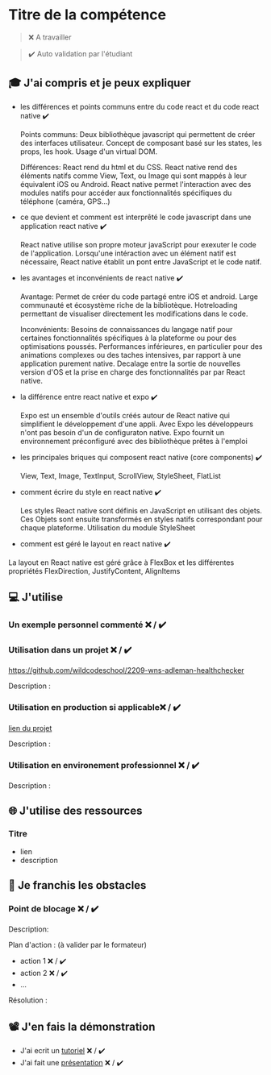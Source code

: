  # Titre de la compétence

> ❌ A travailler

> ✔️ Auto validation par l'étudiant

## 🎓 J'ai compris et je peux expliquer

- les différences et points communs entre du code react et du code react native ✔️

  Points communs:
  Deux bibliothèque javascript qui permettent de créer des interfaces utilisateur.
  Concept de composant basé sur les states, les props, les hook. Usage d'un virtual DOM.

  Différences:
  React rend du html et du CSS.
  React native rend des éléments natifs comme View, Text, ou Image qui sont mappés à leur équivalent iOS ou Android.
  React native permet l'interaction avec des modules natifs pour accéder aux fonctionnalités spécifiques du téléphone (caméra, GPS...)
  
- ce que devient et comment est interprêté le code javascript dans une application react native ✔️

  React native utilise son propre moteur javaScript pour exexuter le code de l'application. Lorsqu'une intéraction avec un élément natif est nécessaire, React native établit un pont entre JavaScript et 
  le code natif.
  
- les avantages et inconvénients de react native ✔️

  Avantage: 
  Permet de créer du code partagé entre iOS et android.
  Large communauté et écosystème riche de la bibliotèque.
  Hotreloading permettant de visualiser directement les modifications dans le code.

  Inconvénients:
  Besoins de connaissances du langage natif pour certaines fonctionnalités spécifiques à la plateforme ou pour des optimisations poussés.
  Performances inférieures, en particulier pour des animations complexes ou des taches intensives, par rapport à une application purement native.
  Decalage entre la sortie de nouvelles version d'OS et la prise en charge des fonctionnalités par par React native.
  
- la différence entre react native et expo ✔️

  Expo est un ensemble d'outils créés autour de React native qui simplifient le développement d'une appli.
  Avec Expo les développeurs n'ont pas besoin d'un de configuraton native.
  Expo fournit un environnement préconfiguré avec des bibliothèque prêtes à l'emploi
  
- les principales briques qui composent react native (core components) ✔️

  View, Text, Image, TextInput, ScrollView, StyleSheet, FlatList
  
- comment écrire du style en react native ✔️

  Les styles React native sont définis en JavaScript en utilisant des objets. Ces Objets sont ensuite transformés en styles natifs correspondant pour chaque plateforme.
  Utilisation du module StyleSheet
  
- comment est géré le layout en react native ✔️

 La layout en React native est géré grâce à FlexBox et les différentes propriétés FlexDirection, JustifyContent, AlignItems

## 💻 J'utilise

### Un exemple personnel commenté ❌ / ✔️

### Utilisation dans un projet ❌ / ✔️

https://github.com/wildcodeschool/2209-wns-adleman-healthchecker

Description :

### Utilisation en production si applicable❌ / ✔️

[lien du projet](...)

Description :

### Utilisation en environement professionnel ❌ / ✔️

Description :

## 🌐 J'utilise des ressources

### Titre

- lien
- description

## 🚧 Je franchis les obstacles

### Point de blocage ❌ / ✔️

Description:

Plan d'action : (à valider par le formateur)

- action 1 ❌ / ✔️
- action 2 ❌ / ✔️
- ...

Résolution :

## 📽️ J'en fais la démonstration

- J'ai ecrit un [tutoriel](...) ❌ / ✔️
- J'ai fait une [présentation](...) ❌ / ✔️
